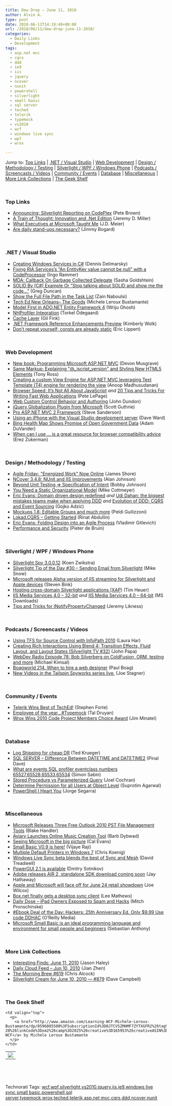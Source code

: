 ```yaml
---
title: Dew Drop – June 11, 2010
author: Alvin A.
type: post
date: 2010-06-11T14:19:49+00:00
url: /2010/06/11/dew-drop-june-11-2010/
categories:
  - Daily Links
  - Development
tags:
  - asp.net mvc
  - cqrs
  - ddd
  - ie9
  - iis
  - jquery
  - ncover
  - nunit
  - powershell
  - silverlight
  - small basic
  - sql server
  - teched
  - telerik
  - typemock
  - vs2010
  - wcf
  - windows live sync
  - wpf
  - wrox

---
```

Jump to: [Top Links][1] | [.NET / Visual Studio][2] | [Web Development][3] | [Design / Methodology / Testing][4] | [Silverlight / WPF / Windows Phone][5] | [Podcasts / Screencasts / Videos][6] | [Community / Events][7] | [Database][8] | [Miscellaneous][9] | [More Link Collections][10] | [The Geek Shelf][11] 

&#160;

### <a name="top"></a>Top Links

  * [Announcing: Silverlight Reporting on CodePlex][12] (Pete Brown)
  * [A Train of Thought: Innovation and .Net Edition][13] (Jeremy D. Miller)
  * [What Executives at Microsoft Taught Me][14] (J.D. Meier)
  * [Are daily stand-ups necessary?][15] (Jimmy Bogard)

&#160;

### <a name="dotnet"></a>.NET / Visual Studio

  * [Creating Windows Services in C#][16] (Dennis Delimarsky)
  * [Fixing RIA Services’s “An EntityKey value cannot be null” with a CodeProcessor][17] (Ingo Rammer)
  * [MDA: Callback On Garbage Collected Delegate][18] (Sasha Goldshtein)
  * [SOLID By [C#] Example Or “Stop talking about SOLID and show me the code…”][19] (Greg Duncan)
  * [Show the Full File Path in the Task List][20] (Zain Naboulsi)
  * [Tech Ed New Orleans– The Goods][21] (Michele Leroux Bustamante)
  * [Model First in ADO.NET Entity Framework 4][22] (Wriju Ghosh)
  * [NHProfiler Integration][23] (Torkel Ödegaard)
  * [Cache Layer][24] (Gil Fink)
  * [.NET Framework Reference Enhancements Preview][25] (Kimberly Wolk)
  * [Don&#8217;t repeat yourself; consts are already static][26] (Eric Lippert)

&#160;

### <a name="web"></a>Web Development

  * [New book: Programming Microsoft ASP.NET MVC][27] (Devon Musgrave)
  * [Same Markup: Explaining "@\_jscript\_version" and Styling New HTML5 Elements][28] (Tony Ross)
  * [Creating a custom View Engine for ASP.NET MVC leveraging Text Template (T4) engine for rendering the view][29] (Anoop Madhusudanan)
  * [Browser Speed: It’s Not All About JavaScript][30] _and_&#160;[20 Tips and Tricks For Writing Fast Web Applications][31] (Pete LePage)
  * [Web Custom Control Behavior and Authoring][32] (John Dundon)
  * [jQuery Globalization Plugin from Microsoft][33] (Scott Guthrie)
  * [Pro ASP.NET MVC 2 Framework][34] (Steve Sanderson)
  * [Using an iPhone with the Visual Studio development server][35] (Dave Ward)
  * [Bing Health Map Shows Promise of Open Government Data][36] (Adam DuVander)
  * [When can I use &#8230; is a great resource for browser compatibility advice][37] (Erez Zukerman)

&#160;

### <a name="design"></a>Design / Methodology / Testing

  * [Agile Friday: "Energized Work" Now Online][38] (James Shore)
  * [NCover 3.4.8: NUnit and IIS Improvements][39] (Alan Johnson)
  * [Beyond Unit Testing => Specification of Intent][40] (Bobby Johnson)
  * [You Need a Static Organizational Model][41] (Mike Cottmeyer)
  * [Eric Evans: Domain driven design redefined][42] _and_&#160;[Udi Dahan: the biggest mistakes teams make when applying DDD][43] _and_&#160;[Evolution of DDD: CQRS and Event Sourcing][44] (Gojko Adzic)
  * [Mockups 1.8: Editable Groups and much more][45] (Peldi Guilizzoni)
  * [Lokad.CQRS &#8211; Getting Started][46] (Rinat Abdullin)
  * [Eric Evans: Folding Design into an Agile Process][47] (Vladimir Gitlevich)
  * [Performance and Security][48] (Pieter de Bruin)

&#160;

### <a name="silverlight"></a>Silverlight / WPF / Windows Phone

  * [Silverlight Spy 3.0.0.12][49] (Koen Zwikstra)
  * [Silverlight Tip of the Day #30 – Sending Email from Silverlight][50] (Mike Snow)
  * [Microsoft releases Alpha version of IIS streaming for Silverlight and Apple devices][51] (Steven Bink)
  * [Hosting cross-domain Silverlight applications (XAP)][52] (Tim Heuer)
  * [IIS Media Services 4.0 &#8211; 32-bit][53] _and_&#160;[IIS Media Services 4.0 &#8211; 64-bit][54] (MS Downloads)
  * [Tips and Tricks for INotifyPropertyChanged][55] (Jeremy Likness)

&#160;

### <a name="podcasts"></a>Podcasts / Screencasts / Videos

  * [Using TFS for Source Control with InfoPath 2010][56] (Laura Har)
  * [Creating Rich Interactions Using Blend 4: Transition Effects, Fluid Layout, and Layout States (Silverlight TV #32)][57] (John Papa)
  * [WebDev Radio Episode 78: Bob Silverberg on ColdFusion, ORM, testing and more][58] (Michael Kimsal)
  * [Boagworld 214. When to hire a web designer][59] (Paul Boag)
  * [New Videos in the Tailspin Spyworks series live.][60] (Joe Stagner)

&#160;

### <a name="events"></a>Community / Events

  * [Telerik Wins Best of TechEd!][61] (Stephen Forte)
  * [Employee of the year…#Typemock][62] (Tal Druyan)
  * [Wrox Wins 2010 Code Project Members Choice Award][63] (Jim Minatel)

&#160;

### <a name="db"></a>Database

  * [Log Shipping for cheap DR][64] (Ted Krueger)
  * [SQL SERVER – Difference Between DATETIME and DATETIME2][65] (Pinal Dave)
  * [What are events SQL profiler eventclass numbers 65527,65528,65533,65534][66] (Simon Sabin)
  * [Stored Procedure vs Parameterized Query][67] (Joel Cochran)
  * [Determine Permission for all Users at Object Level][68] (Suprotim Agarwal)
  * [PowerShell I Heart You][69] (Jorge Segarra)

&#160;

### <a name="misc"></a>Miscellaneous

  * [Microsoft Releases Three Free Outlook 2010 PST File Management Tools][70] (Blake Handler)
  * [Aviary Launches Online Music Creation Tool][71] (Barb Dybwad)
  * [Seeing Microsoft in the big picture][72] (Cal Evans)
  * [Small Basic V0.9 is here!][73] (Vijaye Raji)
  * [Multiple Default Printers in Windows 7][74] (Chris Koenig)
  * [Windows Live Sync beta blends the best of Sync and Mesh][75] (David Treadwell)
  * [PowerGUI 2.1 is available][76] (Dmitry Sotnikov)
  * [Adobe releases AIR 2, standalone SDK download coming soon][77] (Jay Hathaway)
  * [Apple and Microsoft will face off for June 24 retail showdown][78] (Joe Wilcox)
  * [Box.net finally gets a desktop sync client][79] (Lee Mathews)
  * [Daily Dose &#8211; iPad Owners Exposed to Spam and Hacks][80] (Mitch Pronschinske)
  * [#Ebook Deal of the Day: Hackers: 25th Anniversary Ed. Only $9.99 Use code DDHAC][81] (O&#8217;Reilly Media)
  * [Microsoft Small Basic is an ideal programming language and environment for small people and beginners][82] (Sebastian Anthony)

&#160;

### <a name="links"></a>More Link Collections

  * [Interesting Finds: June 11, 2010][83] (Jason Haley)
  * [Daily Cloud Feed &#8211; Jun 10, 2010][84] (Jian Zhen)
  * [The Morning Brew #619][85] (Chris Alcock)
  * [Silverlight Cream for June 10, 2010 &#8212; #879][86] (Dave Campbell)

&#160;

### <a name="shelf"></a>The Geek Shelf

<table border="0" cellspacing="0" cellpadding="0">
  <tr>
    <td>
      <img data-recalc-dims="1" decoding="async" src="https://i0.wp.com/ecx.images-amazon.com/images/I/51KVIAJexfL._SL160_.jpg?w=660" />
    </td>
    
    <td valign="top">
      <p>
        <a href="http://www.amazon.com/Learning-WCF-Michele-Leroux-Bustamante/dp/0596805500%3FSubscriptionId%3D0JTCV5ZMHMF7ZYTXGFR2%26tag%3Dalvinashcraft-20%26linkCode%3Dxm2%26camp%3D2025%26creative%3D165953%26creativeASIN%3D0596805500">Learning WCF</a> by Michele Leroux Bustamante
      </p>
    </td>
  </tr>
</table>

&#160;

<div style="padding-bottom: 0px; margin: 0px; padding-left: 0px; padding-right: 0px; display: inline; float: none; padding-top: 0px" id="scid:C16BAC14-9A3D-4c50-9394-FBFEF7A93539:22a59e07-ba84-461e-8b50-1509eaef0bd4" class="wlWriterEditableSmartContent">
  <!--dotnetkickit-->
</div>

&#160;

<div style="padding-bottom: 0px; margin: 0px; padding-left: 0px; padding-right: 0px; display: inline; float: none; padding-top: 0px" id="scid:0767317B-992E-4b12-91E0-4F059A8CECA8:51eb0e0c-a444-4e91-8029-f31d871b8fe8" class="wlWriterEditableSmartContent">
  Technorati Tags: <a href="http://technorati.com/tags/wcf" rel="tag">wcf</a>,<a href="http://technorati.com/tags/wpf" rel="tag">wpf</a>,<a href="http://technorati.com/tags/silverlight" rel="tag">silverlight</a>,<a href="http://technorati.com/tags/vs2010" rel="tag">vs2010</a>,<a href="http://technorati.com/tags/jquery" rel="tag">jquery</a>,<a href="http://technorati.com/tags/iis" rel="tag">iis</a>,<a href="http://technorati.com/tags/ie9" rel="tag">ie9</a>,<a href="http://technorati.com/tags/windows+live+sync" rel="tag">windows live sync</a>,<a href="http://technorati.com/tags/small+basic" rel="tag">small basic</a>,<a href="http://technorati.com/tags/powershell" rel="tag">powershell</a>,<a href="http://technorati.com/tags/sql+server" rel="tag">sql server</a>,<a href="http://technorati.com/tags/typemock" rel="tag">typemock</a>,<a href="http://technorati.com/tags/wrox" rel="tag">wrox</a>,<a href="http://technorati.com/tags/teched" rel="tag">teched</a>,<a href="http://technorati.com/tags/telerik" rel="tag">telerik</a>,<a href="http://technorati.com/tags/asp.net+mvc" rel="tag">asp.net mvc</a>,<a href="http://technorati.com/tags/cqrs" rel="tag">cqrs</a>,<a href="http://technorati.com/tags/ddd" rel="tag">ddd</a>,<a href="http://technorati.com/tags/ncover" rel="tag">ncover</a>,<a href="http://technorati.com/tags/nunit" rel="tag">nunit</a>
</div>

 [1]: https://morningdew-bpc6g3a0fgaxdxcu.eastus2-01.azurewebsites.net/#top
 [2]: https://morningdew-bpc6g3a0fgaxdxcu.eastus2-01.azurewebsites.net/#dotnet
 [3]: https://morningdew-bpc6g3a0fgaxdxcu.eastus2-01.azurewebsites.net/#web
 [4]: https://morningdew-bpc6g3a0fgaxdxcu.eastus2-01.azurewebsites.net/#design
 [5]: https://morningdew-bpc6g3a0fgaxdxcu.eastus2-01.azurewebsites.net/#silverlight
 [6]: https://morningdew-bpc6g3a0fgaxdxcu.eastus2-01.azurewebsites.net/#podcasts
 [7]: https://morningdew-bpc6g3a0fgaxdxcu.eastus2-01.azurewebsites.net/#events
 [8]: https://morningdew-bpc6g3a0fgaxdxcu.eastus2-01.azurewebsites.net/#db
 [9]: https://morningdew-bpc6g3a0fgaxdxcu.eastus2-01.azurewebsites.net/#misc
 [10]: https://morningdew-bpc6g3a0fgaxdxcu.eastus2-01.azurewebsites.net/#links
 [11]: https://morningdew-bpc6g3a0fgaxdxcu.eastus2-01.azurewebsites.net/#shelf
 [12]: http://feedproxy.google.com/~r/PeteBrown/~3/KnXCXLQ8XtY/announcing-silverlight-reporting-on-codeplex
 [13]: http://codebetter.com/blogs/jeremy.miller/archive/2010/06/10/a-train-of-thought-innovation-and-net-edition.aspx
 [14]: http://feedproxy.google.com/~r/SourcesOfInsight/~3/Sj6ZuoGod7o/
 [15]: http://feedproxy.google.com/~r/LosTechies/~3/c1oqKL6RJso/are-daily-stand-ups-necessary.aspx
 [16]: http://feeds.dzone.com/~r/zones/dotnet/~3/HkcjDrqSWlQ/creating-windows-services-c
 [17]: http://weblogs.thinktecture.com/ingo/2010/06/fixing-ria-servicess-an-entitykey-value-cannot-be-null-with-a-codeprocessor.html
 [18]: http://blogs.microsoft.co.il/blogs/sasha/archive/2010/06/11/mda-callback-on-garbage-collected-delegate.aspx
 [19]: http://coolthingoftheday.blogspot.com/2010/06/solid-by-c-example-or-stop-talking.html
 [20]: http://feedproxy.google.com/~r/zainnab/~3/MfN1xNkn7ng/show-the-full-file-path-in-the-task-list-vstiptool0033.aspx
 [21]: http://feedproxy.google.com/~r/dasblonde/~3/Xbvk0WRnLNs/TechEdNewOrleansndashTheGoods.aspx
 [22]: http://channel9.msdn.com/posts/wriju/Model-First-in-ADONET-Entity-Framework-4/
 [23]: http://www.codinginstinct.com/2010/06/nhprofiler-integration.html
 [24]: http://feedproxy.google.com/~r/GilFinkBlog/~3/GcUuobxD-yo/cache-layer.aspx
 [25]: http://blogs.msdn.com/b/kwolk/archive/2010/06/10/net-framework-reference-enhancements-preview.aspx
 [26]: http://blogs.msdn.com/b/ericlippert/archive/2010/06/10/don-t-repeat-yourself-consts-are-already-static.aspx
 [27]: http://blogs.msdn.com/b/microsoft_press/archive/2010/06/10/new-book-programming-microsoft-asp-net-mvc.aspx
 [28]: http://blogs.msdn.com/b/ie/archive/2010/06/10/same-markup-explaining-quot-jscript-version-quot-and-styling-new-html5-elements.aspx
 [29]: http://feedproxy.google.com/~r/amazedsaint/articles/~3/6Yis_vSdO7o/creating-custom-view-engine-for-aspnet.html
 [30]: http://petelepage.com/blog/2010/06/browser-speed-its-not-all-about-javascript/
 [31]: http://petelepage.com/blog/2010/06/20-tips-and-tricks-for-writing-fast-web-applications/
 [32]: http://blogs.msdn.com/b/webdevtools/archive/2010/06/10/web-custom-control-behavior-and-authoring.aspx
 [33]: http://weblogs.asp.net/scottgu/archive/2010/06/10/jquery-globalization-plugin-from-microsoft.aspx
 [34]: http://feeds.codeville.net/~r/SteveCodeville/~3/-jVRCAmMXxs/
 [35]: http://feedproxy.google.com/~r/Encosia/~3/vQoxmC6lOYk/
 [36]: http://feedproxy.google.com/~r/ProgrammableWeb/~3/dBvYLFO2erw/
 [37]: http://www.pheedcontent.com/click.phdo?i=c2988450e817aa3adac97c16ea1488c6
 [38]: http://jamesshore.com/Blog/Agile-Friday-Energized-Work-Now-Online.html
 [39]: http://feedproxy.google.com/~r/NCover/~3/tCbPCXQPesg/ncover-348:-nunit-and-iis-improvements
 [40]: http://feedproxy.google.com/~r/IAmNotMyself/~3/0VJl_jOLCDI/BeyondUnitTestingSpecificationOfIntent.aspx
 [41]: http://feedproxy.google.com/~r/LeadingAgile/~3/ehgZoaAp_CQ/you-need-static-organizational-model.html
 [42]: http://gojko.net/2010/06/11/eric-evans-domain-driven-design-redefined/
 [43]: http://gojko.net/2010/06/11/udi-dahan-the-biggest-mistakes-teams-make-when-applying-ddd/
 [44]: http://gojko.net/2010/06/11/evolution-of-ddd-cqrs-and-event-sourcing/
 [45]: http://feedproxy.google.com/~r/balsamiq/~3/plJ_fbTb-tA/
 [46]: http://feeds.abdullin.com/~r/RinatAbdullin/~3/SlA-g6o62N4/lokadcqrs-getting-started.html
 [47]: http://domaindrivendesign.org/node/198
 [48]: http://www.pieterdebruin.net/2010/06/11/PerformanceAndSecurity.aspx
 [49]: http://firstfloorsoftware.com/blog/silverlight-spy-3-0-0-12/
 [50]: http://www.michaelsnow.com/2010/06/10/silverlight-tip-of-the-day-30-sending-email-from-silverlight/
 [51]: http://feeds.bink.nu/~r/binkdotnu/~3/qgm8qMYEHUM/microsoft-releases-alpha-version-of-iis-streaming-for-silverlight-and-apple-devices.aspx
 [52]: http://feeds.timheuer.com/~r/timheuer/~3/XDptmC_UAlw/troubleshooting-debugging-silverlight-cross-domain-xap-hosting.aspx
 [53]: http://feedproxy.google.com/~r/MicrosoftDownloadCenter/~3/6i4TFm4gg3I/details.aspx
 [54]: http://feedproxy.google.com/~r/MicrosoftDownloadCenter/~3/GuFzQTy8JtM/details.aspx
 [55]: http://feedproxy.google.com/~r/CSharperImage/~3/Lg-scCpkE5E/tips-and-tricks-for-inotifypropertychan.html
 [56]: http://channel9.msdn.com/posts/laurhar/Programming-with-InfoPath-2010-Source-Control/
 [57]: http://channel9.msdn.com/shows/SilverlightTV/Creating-Rich-Interactions-Using-Blend-4-Transition-Effects-Fluid-Layout-and-Layout-States-Silverlig/
 [58]: http://feedproxy.google.com/~r/WebdevradioPodcastHome/~3/mH9zntuMKHo/index.php
 [59]: http://boagworld.com/podcast/214
 [60]: http://misfitgeek.com/blog/aspnet/new-videos-in-the-tailspin-spyworks-series-live/
 [61]: http://feedproxy.google.com/~r/StephenFortesBlog/~3/T5Qu6S09MCA/PermaLink,guid,99ed1317-b05c-4b3a-881b-a0d8948d1a1c.aspx
 [62]: http://utwatercooler.blogspot.com/2010/06/employee-of-yeartypemock.html
 [63]: http://p2p.wrox.com/content/blogs/jminatel/wrox-wins-2010-code-project-members-choice-award
 [64]: http://blogs.lessthandot.com/index.php/DataMgmt/DBAdmin/log-ship-to-dr-sqlu
 [65]: http://blog.sqlauthority.com/2010/06/11/sql-server-difference-between-datetime-and-datetime2/
 [66]: http://feedproxy.google.com/~r/SimonsSqlServerStuff/~3/c2ZcIXF05zQ/what-are-events-sql-profiler-eventclass-numbers-65527-65528-65533-65534.aspx
 [67]: http://www.developingfor.net/as400/stored-procedure-vs-parameterized-query.html
 [68]: http://feedproxy.google.com/~r/sqlservercurry/blog/~3/8DH2KohR45c/determine-permission-for-all-users-at.html
 [69]: http://feedproxy.google.com/~r/Sqlchicken/~3/JNxHv6TxDNo/
 [70]: http://bhandler.spaces.live.com/Blog/cns!70F64BC910C9F7F3!8844.entry
 [71]: http://feedproxy.google.com/~r/Mashable/~3/ONrk1458E4o/
 [72]: http://feeds.dzone.com/~r/zones/dotnet/~3/_VgSKryGHSE/seeing-microsoft-big-picture
 [73]: http://blogs.msdn.com/b/smallbasic/archive/2010/06/11/small-basic-v0-9-is-here.aspx
 [74]: http://feedproxy.google.com/~r/ChrisKoenig/~3/Y5PmhbnUICg/
 [75]: http://windowsteamblog.com/windows_live/b/windowslive/archive/2010/06/10/coming-soon-windows-live-sync-beta.aspx
 [76]: http://dmitrysotnikov.wordpress.com/2010/06/10/powergui-2-1-is-available/
 [77]: http://www.pheedcontent.com/click.phdo?i=126e6410928a5759a416d6f2a6fe22a1
 [78]: http://feeds.betanews.com/~r/bn/~3/BI2VCCHc3m0/1276205222
 [79]: http://www.pheedcontent.com/click.phdo?i=f9a03f3828b95dbeb63d959b42741294
 [80]: http://feeds.dzone.com/~r/zones/dotnet/~3/KV0LwZKzugU/dzone-daily-dose-611
 [81]: http://feeds.oreilly.com/~r/oreilly/news/~3/AA7FtBXE9DA/
 [82]: http://www.pheedcontent.com/click.phdo?i=3fdd008b256e5337137f3ace793e0545
 [83]: http://jasonhaley.com/blog/post.aspx?id=d7f5597d-0676-4570-916d-c8a7588667fc
 [84]: http://feedproxy.google.com/~r/onsaas/~3/ImYkRSsAAjA/
 [85]: http://feedproxy.google.com/~r/ReflectivePerspective/~3/lY4vKvo2aLg/
 [86]: http://geekswithblogs.net/WynApseTechnicalMusings/archive/2010/06/10/140348.aspx